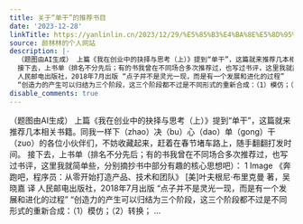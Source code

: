 ```yaml
---
title: 关于“单干”的推荐书目
date: '2023-12-28'
linkTitle: https://yanlinlin.cn/2023/12/29/%E5%85%B3%E4%BA%8E%E5%8D%95%E5%B9%B2%E7%9A%84%E6%8E%A8%E8%8D%90%E4%B9%A6%E7%9B%AE/
source: 颜林林的个人网站
description: |-
  （题图由AI生成） 上篇《我在创业中的抉择与思考（上）》提到“单干”，这篇就来推荐几本相关书籍。同我一样下（zhao）决（bu）心（dao）单（gong）干（zuo）的各位小伙伴们，不妨收藏起来，赶着在春节堵车路上，随手翻翻打发时间。
  接下去，上书单（排名不分先后；有的书我曾在不同场合多次推荐过，也写过书评，这里我就简单些，分别摘抄书中部分有趣的核心思想吧）： 1 Image 《奔跑吧，程序员：从零开始打造产品、技术和团队》 [美]叶夫根尼·布里克曼 著，吴晓嘉 译
  人民邮电出版社，2018年7月出版 “点子并不是灵光一现，而是有一个发展和进化的过程”
  “创造力的产生可以归结为三个阶段，这三个阶段都不过是不同形式的重新合成：（1）模仿；（2）转换； ...
disable_comments: true
---
```

（题图由AI生成） 上篇《我在创业中的抉择与思考（上）》提到“单干”，这篇就来推荐几本相关书籍。同我一样下（zhao）决（bu）心（dao）单（gong）干（zuo）的各位小伙伴们，不妨收藏起来，赶着在春节堵车路上，随手翻翻打发时间。
接下去，上书单（排名不分先后；有的书我曾在不同场合多次推荐过，也写过书评，这里我就简单些，分别摘抄书中部分有趣的核心思想吧）： 1 Image 《奔跑吧，程序员：从零开始打造产品、技术和团队》 [美]叶夫根尼·布里克曼 著，吴晓嘉 译
人民邮电出版社，2018年7月出版 “点子并不是灵光一现，而是有一个发展和进化的过程”
“创造力的产生可以归结为三个阶段，这三个阶段都不过是不同形式的重新合成：（1）模仿；（2）转换； ...